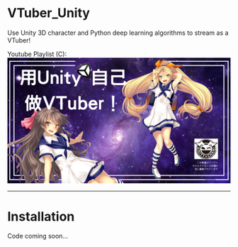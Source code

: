 # VTuber_Unity
Use Unity 3D character and Python deep learning algorithms to stream as a VTuber!

Youtube Playlist (C):
[![teaser](images/teaser.jpg)](https://www.youtube.com/playlist?list=PLDV2CyUo4q-JFGrpG595jMdWZLwYOnu4p)

--------------------------------------------------------------------------------
# Installation

Code coming soon...
